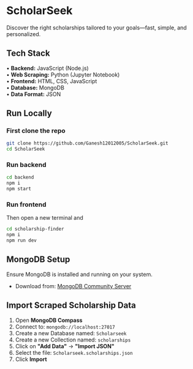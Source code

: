 # ScholarSeek

Discover the right scholarships tailored to your goals—fast, simple, and personalized.

## Tech Stack

• **Backend:** JavaScript (Node.js)  
• **Web Scraping:** Python (Jupyter Notebook)  
• **Frontend:** HTML, CSS, JavaScript  
• **Database:** MongoDB  
• **Data Format:** JSON

## Run Locally
### First clone the repo
```bash
git clone https://github.com/Ganesh12012005/ScholarSeek.git
cd ScholarSeek
```

### Run backend
```bash
cd backend
npm i 
npm start
```
### Run frontend
Then open a new terminal and
```bash
cd scholarship-finder
npm i
npm run dev
````
## MongoDB Setup

 Ensure MongoDB is installed and running on your system.
   - Download from: [MongoDB Community Server](https://www.mongodb.com/try/download/community)

##  Import Scraped Scholarship Data

1. Open **MongoDB Compass**
2. Connect to: `mongodb://localhost:27017`
3. Create a new Database named: `Scholarseek`
4. Create a new Collection named: `scholarships`
5. Click on **"Add Data"** → **"Import JSON"**
6. Select the file: `Scholarseek.scholarships.json`
7. Click **Import**
   
